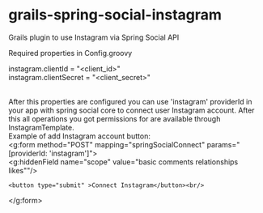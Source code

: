 grails-spring-social-instagram
==============================

Grails plugin to use Instagram via Spring Social API

Required properties in Config.groovy<br/>

instagram.clientId = "<client_id>"<br/>
instagram.clientSecret = "<client_secret>"<br/><br/>

After this properties are configured you can use 'instagram' providerId in your app with spring social core to connect
 user Instagram account. After this all operations you got permissions for are available through InstagramTemplate.
<br/>
  Example of add Instagram account button:<br/>
  <g:form method="POST" mapping="springSocialConnect" params="[providerId: 'instagram']"><br/>
    <g:hiddenField name="scope" value="basic comments relationships likes""/><br/>

    <button type="submit" >Connect Instagram</button><br/>
  </g:form><br/>

